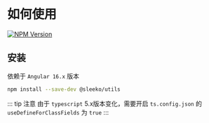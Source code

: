 # 如何使用

<a href="https://www.npmjs.com/package/@sleeko/utils" target="_blank">![NPM Version](https://img.shields.io/npm/v/@sleeko/utils?label=@sleeko/utils)</a>

## 安装

依赖于 `Angular 16.x` 版本

```sh
npm install --save-dev @sleeko/utils
```

::: tip 注意
由于 `typescript` 5.x版本变化，需要开启 `ts.config.json` 的 `useDefineForClassFields` 为 `true`
:::
